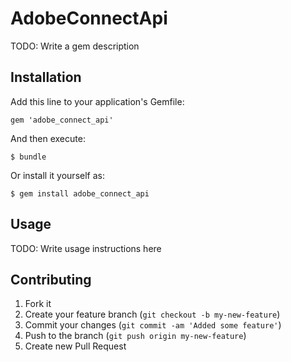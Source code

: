 # AdobeConnectApi

TODO: Write a gem description

## Installation

Add this line to your application's Gemfile:

    gem 'adobe_connect_api'

And then execute:

    $ bundle

Or install it yourself as:

    $ gem install adobe_connect_api

## Usage

TODO: Write usage instructions here

## Contributing

1. Fork it
2. Create your feature branch (`git checkout -b my-new-feature`)
3. Commit your changes (`git commit -am 'Added some feature'`)
4. Push to the branch (`git push origin my-new-feature`)
5. Create new Pull Request
